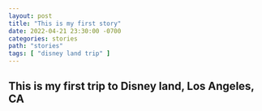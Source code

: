 ```yaml
---
layout: post
title: "This is my first story"
date: 2022-04-21 23:30:00 -0700
categories: stories
path: "stories"
tags: [ "disney land trip" ]
---
```


## This is my first trip to Disney land, Los Angeles, CA
